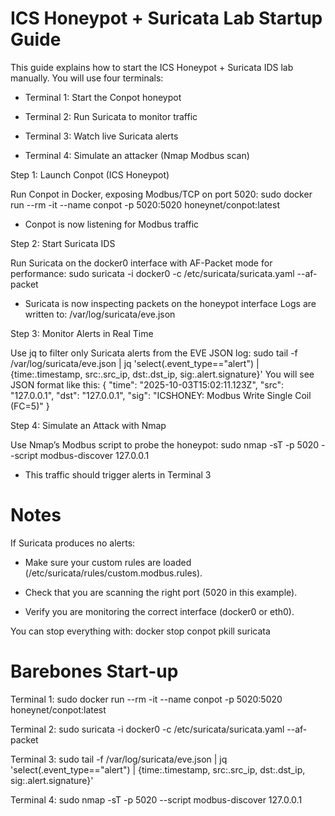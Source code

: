 # ICS Honeypot + Suricata Lab Startup Guide

This guide explains how to start the ICS Honeypot + Suricata IDS lab manually. You will use four terminals:

* Terminal 1: Start the Conpot honeypot

* Terminal 2: Run Suricata to monitor traffic

* Terminal 3: Watch live Suricata alerts

* Terminal 4: Simulate an attacker (Nmap Modbus scan)

Step 1: Launch Conpot (ICS Honeypot)

Run Conpot in Docker, exposing Modbus/TCP on port 5020:
sudo docker run --rm -it --name conpot -p 5020:5020 honeynet/conpot:latest
  * Conpot is now listening for Modbus traffic

Step 2: Start Suricata IDS

Run Suricata on the docker0 interface with AF-Packet mode for performance:
sudo suricata -i docker0 -c /etc/suricata/suricata.yaml --af-packet
  * Suricata is now inspecting packets on the honeypot interface
Logs are written to:
/var/log/suricata/eve.json

Step 3: Monitor Alerts in Real Time

Use jq to filter only Suricata alerts from the EVE JSON log:
sudo tail -f /var/log/suricata/eve.json | jq 'select(.event_type=="alert") | {time:.timestamp, src:.src_ip, dst:.dst_ip, sig:.alert.signature}'
You will see JSON format like this:
{
  "time": "2025-10-03T15:02:11.123Z",
  "src": "127.0.0.1",
  "dst": "127.0.0.1",
  "sig": "ICSHONEY: Modbus Write Single Coil (FC=5)"
}

Step 4: Simulate an Attack with Nmap

Use Nmap’s Modbus script to probe the honeypot:
sudo nmap -sT -p 5020 --script modbus-discover 127.0.0.1
  * This traffic should trigger alerts in Terminal 3

# Notes 
If Suricata produces no alerts:
* Make sure your custom rules are loaded (/etc/suricata/rules/custom.modbus.rules).

* Check that you are scanning the right port (5020 in this example).

* Verify you are monitoring the correct interface (docker0 or eth0).

You can stop everything with:
docker stop conpot
pkill suricata

# Barebones Start-up

Terminal 1: sudo docker run --rm -it --name conpot -p 5020:5020 honeynet/conpot:latest

Terminal 2: sudo suricata -i docker0 -c /etc/suricata/suricata.yaml --af-packet

Terminal 3: sudo tail -f /var/log/suricata/eve.json | jq 'select(.event_type=="alert") | {time:.timestamp, src:.src_ip, dst:.dst_ip, sig:.alert.signature}'

Terminal 4: sudo nmap -sT -p 5020 --script modbus-discover 127.0.0.1
